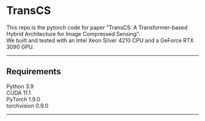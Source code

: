 # TransCS
This repo is the pytorch code for paper "TransCS: A Transformer-based Hybrid Architecture for Image Compressed Sensing".  
We built and tested with an Intel Xeon Silver 4210 CPU and a GeForce RTX 3090 GPU.
****
## Requirements
Python 3.9  
CUDA 11.1  
PyTorch 1.9.0  
torchvision 0.9.0  
****

